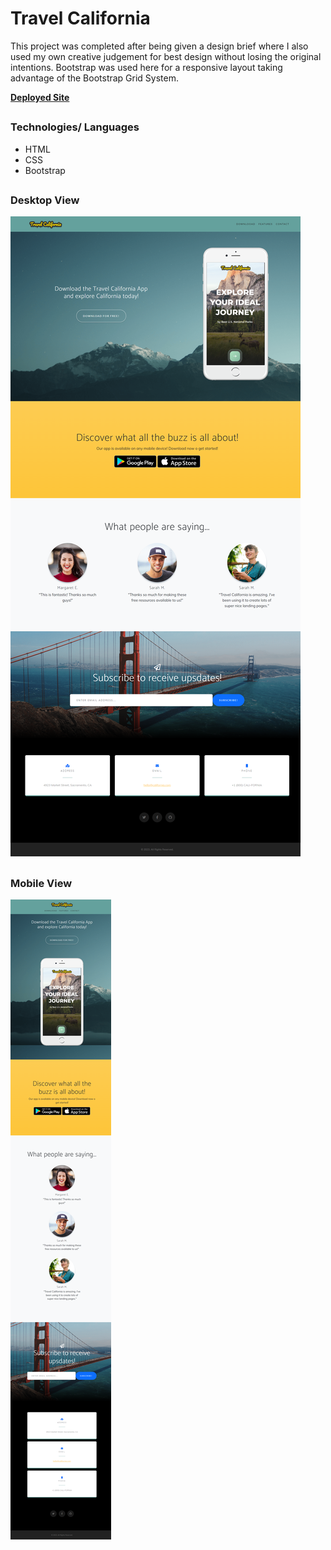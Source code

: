 # Travel California

This project was completed after being given a design brief where I
also used my own creative judgement for best design without losing the original intentions. Bootstrap was used here for a responsive layout taking advantage of the Bootstrap Grid System.

[**Deployed Site**](https://sebzg.github.io/Travel-California/)

##
### Technologies/ Languages
- HTML
- CSS
- Bootstrap

##
### Desktop View
![Desktop View](./images/Travel-California-Desktop.png)

##
### Mobile View
![Mobile View](./images/Travel-California-mobile.png)
